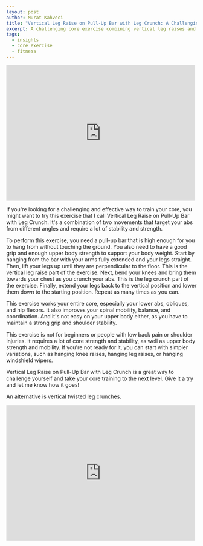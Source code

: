 ```yaml
---
layout: post
author: Murat Kahveci
title: "Vertical Leg Raise on Pull-Up Bar with Leg Crunch: A Challenging Core Exercise"
excerpt: A challenging core exercise combining vertical leg raises and leg crunches on a pull-up bar, targeting abs, obliques, and hip flexors.
tags:
  - insights
  - core exercise
  - fitness
---
```


<iframe src="https://www.facebook.com/plugins/post.php?href=https%3A%2F%2Fwww.facebook.com%2Fkahveci.pw%2Fposts%2Fpfbid0rta82Di7X9ooLcw6Nvr879EgNAbJ1Lzo3gmmK7hUrYWUqvFHn5GTZrFK97bEGZAnl&show_text=true&width=500" width="500" height="358" style="border:none;overflow:hidden" scrolling="no" frameborder="0" allowfullscreen="true" allow="autoplay; clipboard-write; encrypted-media; picture-in-picture; web-share"></iframe>

If you're looking for a challenging and effective way to train your core, you might want to try this exercise that I call Vertical Leg Raise on Pull-Up Bar with Leg Crunch. It's a combination of two movements that target your abs from different angles and require a lot of stability and strength.

To perform this exercise, you need a pull-up bar that is high enough for you to hang from without touching the ground. You also need to have a good grip and enough upper body strength to support your body weight. Start by hanging from the bar with your arms fully extended and your legs straight. Then, lift your legs up until they are perpendicular to the floor. This is the vertical leg raise part of the exercise. Next, bend your knees and bring them towards your chest as you crunch your abs. This is the leg crunch part of the exercise. Finally, extend your legs back to the vertical position and lower them down to the starting position. Repeat as many times as you can. 

This exercise works your entire core, especially your lower abs, obliques, and hip flexors. It also improves your spinal mobility, balance, and coordination. And it's not easy on your upper body either, as you have to maintain a strong grip and shoulder stability.

This exercise is not for beginners or people with low back pain or shoulder injuries. It requires a lot of core strength and stability, as well as upper body strength and mobility. If you're not ready for it, you can start with simpler variations, such as hanging knee raises, hanging leg raises, or hanging windshield wipers.

Vertical Leg Raise on Pull-Up Bar with Leg Crunch is a great way to challenge yourself and take your core training to the next level. Give it a try and let me know how it goes!

An alternative is vertical twisted leg crunches. 

<iframe src="https://www.facebook.com/plugins/post.php?href=https%3A%2F%2Fwww.facebook.com%2Fkahveci.pw%2Fposts%2Fpfbid09NALU2BN2Rnhnek7XMsWmdrxKaFVp3xbuDZ7Ct3Rg7EvyxXaDHM8RQ9dJvgXMGHol&show_text=true&width=500" width="500" height="358" style="border:none;overflow:hidden" scrolling="no" frameborder="0" allowfullscreen="true" allow="autoplay; clipboard-write; encrypted-media; picture-in-picture; web-share"></iframe>

